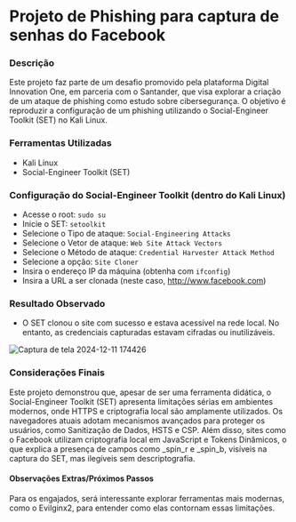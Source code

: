 # Projeto de Phishing para captura de senhas do Facebook

### Descrição

Este projeto faz parte de um desafio promovido pela plataforma Digital Innovation One, em parceria com o Santander, que visa explorar a criação de um ataque de phishing como estudo sobre cibersegurança. O objetivo é reproduzir a configuração de um phishing utilizando o Social-Engineer Toolkit (SET) no Kali Linux.

### Ferramentas Utilizadas

- Kali Linux
- Social-Engineer Toolkit (SET)

### Configuração do Social-Engineer Toolkit (dentro do Kali Linux)

- Acesse o root: ``` sudo su ```
- Inicie o SET: ``` setoolkit ```
- Selecione o Tipo de ataque: ``` Social-Engineering Attacks ```
- Selecione o Vetor de ataque: ``` Web Site Attack Vectors ```
- Selecione o Método de ataque: ```Credential Harvester Attack Method ```
- Selecione a opção: ``` Site Cloner ```
- Insira o endereço IP da máquina (obtenha com ``` ifconfig ```)
- Insira a URL a ser clonada (neste caso, http://www.facebook.com)

### Resultado Observado

- O SET clonou o site com sucesso e estava acessível na rede local. No entanto, as credenciais capturadas estavam cifradas ou inutilizáveis.

![Captura de tela 2024-12-11 174426](https://github.com/user-attachments/assets/81e5ac92-ce7e-40f7-ae83-b49bb7e54ffe)

### Considerações Finais

Este projeto demonstrou que, apesar de ser uma ferramenta didática, o Social-Engineer Toolkit (SET) apresenta limitações sérias em ambientes modernos, onde HTTPS e criptografia local são amplamente utilizados.
Os navegadores atuais adotam mecanismos avançados para proteger os usuários, como Sanitização de Dados, HSTS e CSP. Além disso, sites como o Facebook utilizam criptografia local em JavaScript e Tokens Dinâmicos, o que explica a presença de campos como _spin_r e _spin_b, visíveis na captura do SET, mas ilegíveis sem descriptografia.

#### Observações Extras/Próximos Passos

Para os engajados, será interessante explorar ferramentas mais modernas, como o Evilginx2, para entender como elas contornam essas limitações.
